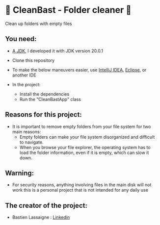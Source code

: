 # 📁 CleanBast - Folder cleaner 📁

Clean up folders with empty files

## You need:

* [A JDK](https://www.oracle.com/fr/java/technologies/downloads/), I developed it with JDK version 20.0.1

* Clone this repository

* To make the below maneuvers easier, use [IntelliJ IDEA](https://www.jetbrains.com/idea/download/#section=windows), [Eclipse](https://www.eclipse.org/downloads/), or another IDE

* In the project:

  * Install the dependencies
  * Run the "CleanBastApp" class

## Reasons for this project:

* It is important to remove empty folders from your file system for two main reasons:
  * Empty folders can make your file system disorganized and difficult to navigate.
  * When you browse your file explorer,
    the operating system has to load the folder information,
    even if it is empty, which can slow it down.

## Warning:

* For security reasons, anything involving files
  in the main disk will not work
  this is a personal project that is not intended for any
  daily use

## The creator of the project:

* Bastien Lassaigne : [Linkedin](https://www.linkedin.com/in/bastien-lassaigne-8aa665222/)